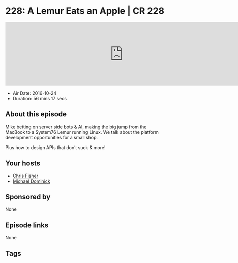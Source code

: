 # 228: A Lemur Eats an Apple | CR 228

<iframe src="https://player.fireside.fm/v2/MLf2ZzhC+YzaVDjCj?theme=dark" width="740" height="200" frameborder="0" scrolling="no"></iframe>

* Air Date: 2016-10-24
* Duration: 56 mins 17 secs

## About this episode

Mike betting on server side bots & AI, making the big jump from the MacBook to a System76 Lemur running Linux. We talk about the platform development opportunities for a small shop.

Plus how to design APIs that don’t suck & more!

## Your hosts
* [Chris Fisher](https://coder.show/hosts/chrislas)
* [Michael Dominick](https://coder.show/hosts/michael)

## Sponsored by

None



## Episode links

None



## Tags

